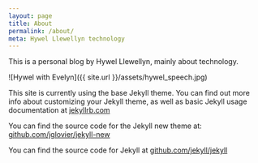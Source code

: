 ```yaml
---
layout: page
title: About
permalink: /about/
meta: Hywel Llewellyn technology
---
```


This is a personal blog by Hywel Llewellyn, mainly about technology.

![Hywel with Evelyn]({{ site.url }}/assets/hywel_speech.jpg)

This site is currently using the base Jekyll theme. You can find out more info about customizing your Jekyll theme, as well as basic Jekyll usage documentation at [jekyllrb.com](http://jekyllrb.com/)

You can find the source code for the Jekyll new theme at: [github.com/jglovier/jekyll-new](https://github.com/jglovier/jekyll-new)

You can find the source code for Jekyll at [github.com/jekyll/jekyll](https://github.com/jekyll/jekyll)

